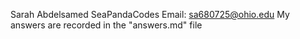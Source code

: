 Sarah Abdelsamed
SeaPandaCodes
Email: sa680725@ohio.edu
My answers are recorded in the "answers.md" file
